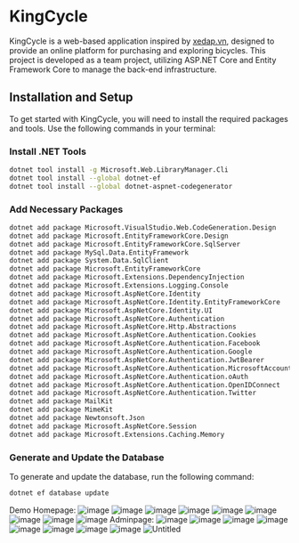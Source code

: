 
# KingCycle

KingCycle is a web-based application inspired by [xedap.vn](https://xedap.vn), designed to provide an online platform for purchasing and exploring bicycles. This project is developed as a team project, utilizing ASP.NET Core and Entity Framework Core to manage the back-end infrastructure.

## Installation and Setup

To get started with KingCycle, you will need to install the required packages and tools. Use the following commands in your terminal:

### Install .NET Tools

```bash
dotnet tool install -g Microsoft.Web.LibraryManager.Cli
dotnet tool install --global dotnet-ef
dotnet tool install --global dotnet-aspnet-codegenerator
```

### Add Necessary Packages

```bash
dotnet add package Microsoft.VisualStudio.Web.CodeGeneration.Design
dotnet add package Microsoft.EntityFrameworkCore.Design
dotnet add package Microsoft.EntityFrameworkCore.SqlServer
dotnet add package MySql.Data.EntityFramework
dotnet add package System.Data.SqlClient
dotnet add package Microsoft.EntityFrameworkCore
dotnet add package Microsoft.Extensions.DependencyInjection
dotnet add package Microsoft.Extensions.Logging.Console
dotnet add package Microsoft.AspNetCore.Identity
dotnet add package Microsoft.AspNetCore.Identity.EntityFrameworkCore
dotnet add package Microsoft.AspNetCore.Identity.UI
dotnet add package Microsoft.AspNetCore.Authentication
dotnet add package Microsoft.AspNetCore.Http.Abstractions
dotnet add package Microsoft.AspNetCore.Authentication.Cookies
dotnet add package Microsoft.AspNetCore.Authentication.Facebook
dotnet add package Microsoft.AspNetCore.Authentication.Google
dotnet add package Microsoft.AspNetCore.Authentication.JwtBearer
dotnet add package Microsoft.AspNetCore.Authentication.MicrosoftAccount
dotnet add package Microsoft.AspNetCore.Authentication.oAuth
dotnet add package Microsoft.AspNetCore.Authentication.OpenIDConnect
dotnet add package Microsoft.AspNetCore.Authentication.Twitter
dotnet add package MailKit
dotnet add package MimeKit
dotnet add package Newtonsoft.Json
dotnet add package Microsoft.AspNetCore.Session
dotnet add package Microsoft.Extensions.Caching.Memory
```

### Generate and Update the Database

To generate and update the database, run the following command:

```bash
dotnet ef database update
```


Demo 
Homepage:
![image](https://github.com/user-attachments/assets/c7e45e22-7733-46c9-b507-d1d3a9dd85fc)
![image](https://github.com/user-attachments/assets/4d291574-08ce-4e4b-9fc6-e5689c3e1ad3)
![image](https://github.com/user-attachments/assets/237716f5-a7fb-4fc4-ab63-59dd6159c1e1)
![image](https://github.com/user-attachments/assets/c382c563-ac5b-4703-85c1-005500ef9e39)
![image](https://github.com/user-attachments/assets/0cd450d4-a680-478d-ae27-6079f07793ea)
![image](https://github.com/user-attachments/assets/a0ebb10f-495f-4f77-a3b7-2defd763164c)
![image](https://github.com/user-attachments/assets/0d043f62-618d-45d3-8275-ef7ba7745689)
![image](https://github.com/user-attachments/assets/1adea82c-9f56-41d0-ac1a-4497399ab1b4)
![image](https://github.com/user-attachments/assets/cdccdfa3-0f39-44a3-808a-c545ff52fe3e)
Adminpage:
![image](https://github.com/user-attachments/assets/b077b67c-6b50-4b56-a49f-22d99dfea79e)
![image](https://github.com/user-attachments/assets/75764106-fa63-4198-ab04-0237077f97ea)
![image](https://github.com/user-attachments/assets/eade1ffc-18d2-4473-9204-c54e0f9713db)
![image](https://github.com/user-attachments/assets/de95502e-4bbd-49d2-a2a8-b0e3d9b37300)
![image](https://github.com/user-attachments/assets/35d1e1e3-cfb6-4750-98f0-b8cdf27cfa95)
![image](https://github.com/user-attachments/assets/1d556513-8c99-4366-8338-0d932cad8c75)
![image](https://github.com/user-attachments/assets/60971ede-4f5c-4508-8823-efa899e00e45)
![image](https://github.com/user-attachments/assets/3d209e00-2405-4e40-8e13-360f4725b6c2)
![Untitled](https://github.com/user-attachments/assets/7e08fb80-0c8a-4ba8-8920-2cb3a0a7085e)


